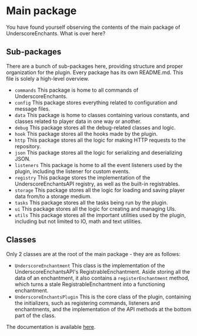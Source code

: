 # Main package

You have found yourself observing the contents of the main package of UnderscoreEnchants. What is over here?

## Sub-packages

There are a bunch of sub-packages here, providing structure and proper organization for the plugin. Every package has its own README.md. This file is solely a high-level overview.
- `commands`
This package is home to all commands of UnderscoreEnchants.
- `config`
This package stores everything related to configuration and message files.
- `data`
This package is home to classes containing various constants, and classes related to player data in one way or another.
- `debug`
This package stores all the debug-related classes and logic.
- `hook`
This package stores all the hooks made by the plugin.
- `http`
This package stores all the logic for making HTTP requests to the repository.
- `json`
This package stores all the logic for serializing and deserializing JSON.
- `listeners`
This package is home to all the event listeners used by the plugin, including the listener for custom events.
- `registry`
This package stores the implementation of the UnderscoreEnchantsAPI registry, as well as the built-in registrables.
- `storage`
This package stores all the logic for loading and saving player data from/to a storage medium.
- `tasks`
This package stores all the tasks being run by the plugin.
- `ui`
This package stores all the logic for creating and managing UIs.
- `utils`
This package stores all the important utilities used by the plugin, including but not limited to IO, math and text utilities.

## Classes

Only 2 classes are at the root of the main package - they are as follows:
- `UnderscoreEnchantment`
  This class is the implementation of the UnderscoreEnchantsAPI's RegistrableEnchantment. Aside storing all the data of an enchantment, it also contains a `registerEnchantment` method, which turns a stale RegistrableEnchantment into a functioning enchantment.
- `UnderscoreEnchantsPlugin`
  This is the core class of the plugin, containing the initializers, such as registering commands, listeners and enchantments, and the implementation of the API methods at the bottom part of the class.

The documentation is available [here](https://ue.runderscore.com/docs).